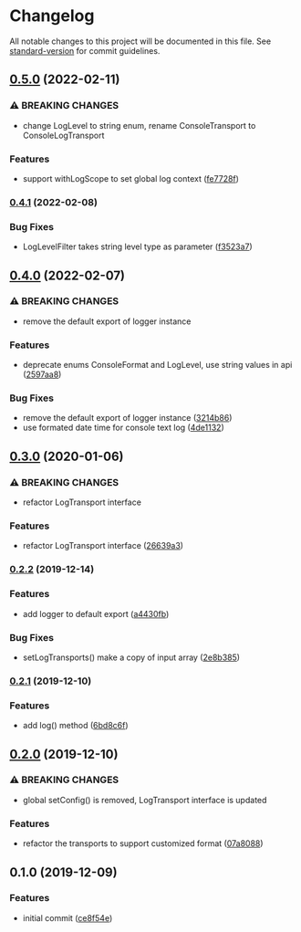# Changelog

All notable changes to this project will be documented in this file. See [standard-version](https://github.com/conventional-changelog/standard-version) for commit guidelines.

## [0.5.0](https://github.com/rocwind/kv-logger/compare/v0.4.1...v0.5.0) (2022-02-11)


### ⚠ BREAKING CHANGES

* change LogLevel to string enum, rename ConsoleTransport to ConsoleLogTransport

### Features

* support withLogScope to set global log context ([fe7728f](https://github.com/rocwind/kv-logger/commit/fe7728f39b49f433b3559cb5d723ee80da04aafa))

### [0.4.1](https://github.com/rocwind/kv-logger/compare/v0.4.0...v0.4.1) (2022-02-08)


### Bug Fixes

* LogLevelFilter takes string level type as parameter ([f3523a7](https://github.com/rocwind/kv-logger/commit/f3523a71619fb985d064df20e6c267912d2d8d12))

## [0.4.0](https://github.com/rocwind/kv-logger/compare/v0.3.0...v0.4.0) (2022-02-07)


### ⚠ BREAKING CHANGES

* remove the default export of logger instance

### Features

* deprecate enums ConsoleFormat and LogLevel, use string values in api ([2597aa8](https://github.com/rocwind/kv-logger/commit/2597aa8838bd573c837614eed27834f9e7bf88a6))


### Bug Fixes

* remove the default export of logger instance ([3214b86](https://github.com/rocwind/kv-logger/commit/3214b86abad67e2b85f1b6c2d14aeda4d6d71b0f))
* use formated date time for console text log ([4de1132](https://github.com/rocwind/kv-logger/commit/4de1132d93117eda44bce77aa4a7783e148ac9aa))

## [0.3.0](https://github.com/rocwind/kv-logger/compare/v0.2.2...v0.3.0) (2020-01-06)


### ⚠ BREAKING CHANGES

* refactor LogTransport interface

### Features

* refactor LogTransport interface ([26639a3](https://github.com/rocwind/kv-logger/commit/26639a36743479396a5c6ea70611ac35c25f92a7))

### [0.2.2](https://github.com/rocwind/kv-logger/compare/v0.2.1...v0.2.2) (2019-12-14)


### Features

* add logger to default export ([a4430fb](https://github.com/rocwind/kv-logger/commit/a4430fb2429b2f2b331056655588cef1e9014ba1))


### Bug Fixes

* setLogTransports() make a copy of input array ([2e8b385](https://github.com/rocwind/kv-logger/commit/2e8b385abacdc2d13eadf57f8f852d41c573580e))

### [0.2.1](https://github.com/rocwind/kv-logger/compare/v0.2.0...v0.2.1) (2019-12-10)


### Features

* add log() method ([6bd8c6f](https://github.com/rocwind/kv-logger/commit/6bd8c6f4b4c713ecbe5a4fce0696a449c1b50864))

## [0.2.0](https://github.com/rocwind/kv-logger/compare/v0.1.0...v0.2.0) (2019-12-10)


### ⚠ BREAKING CHANGES

* global setConfig() is removed, LogTransport interface is updated

### Features

* refactor the transports to support customized format ([07a8088](https://github.com/rocwind/kv-logger/commit/07a8088b51196d91ad2420c643050acd5cb4c64a))

## 0.1.0 (2019-12-09)


### Features

* initial commit ([ce8f54e](https://github.com/rocwind/kv-logger/commit/ce8f54e26607081151ebe2d732421c930854e250))

